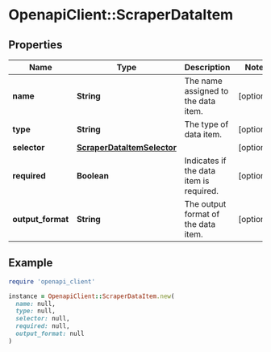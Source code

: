 # OpenapiClient::ScraperDataItem

## Properties

| Name | Type | Description | Notes |
| ---- | ---- | ----------- | ----- |
| **name** | **String** | The name assigned to the data item. | [optional] |
| **type** | **String** | The type of data item. | [optional] |
| **selector** | [**ScraperDataItemSelector**](ScraperDataItemSelector.md) |  | [optional] |
| **required** | **Boolean** | Indicates if the data item is required. | [optional] |
| **output_format** | **String** | The output format of the data item. | [optional] |

## Example

```ruby
require 'openapi_client'

instance = OpenapiClient::ScraperDataItem.new(
  name: null,
  type: null,
  selector: null,
  required: null,
  output_format: null
)
```

